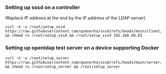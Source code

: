 ### Setting up sssd on a controller

(Replace IP address at the end by the IP address of the LDAP server)

```
curl -k -o /root/setup_sssd https://raw.githubusercontent.com/quenorha/sssd/refs/heads/main/client/setup_sssd && chmod +x /root/setup_sssd && /root/setup_sssd 192.168.68.83
```

### Setting up openldap test server on a device supporting Docker

```
curl -k -o /root/setup_server https://raw.githubusercontent.com/quenorha/sssd/refs/heads/main/server/setup_server && chmod +x /root/setup_server && /root/setup_server 
```
